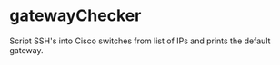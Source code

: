 # gatewayChecker

Script SSH's into Cisco switches from list of IPs and prints the default gateway.
